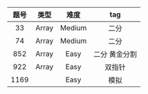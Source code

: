 |题号|类型|难度|tag|
|:---:|:---:|:---:|:---:|
|33|Array|Medium|二分|
|74|Array|Medium|二分|
|852|Array|Easy|二分 黄金分割|
|922|Array|Easy|双指针|
|1169| |Easy|模拟|